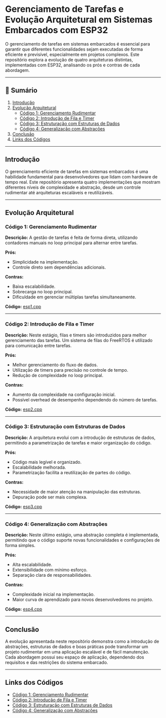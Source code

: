 # Gerenciamento de Tarefas e Evolução Arquitetural em Sistemas Embarcados com ESP32

O gerenciamento de tarefas em sistemas embarcados é essencial para garantir que diferentes funcionalidades sejam executadas de forma eficiente e previsível, especialmente em projetos complexos. Este repositório explora a evolução de quatro arquiteturas distintas, implementadas com ESP32, analisando os prós e contras de cada abordagem.

---

## 📂 Sumário
1. [Introdução](#introdução)
2. [Evolução Arquitetural](#evolução-arquitetural)
   - [Código 1: Gerenciamento Rudimentar](#código-1-gerenciamento-rudimentar)
   - [Código 2: Introdução de Fila e Timer](#código-2-introdução-de-fila-e-timer)
   - [Código 3: Estruturação com Estruturas de Dados](#código-3-estruturação-com-estruturas-de-dados)
   - [Código 4: Generalização com Abstrações](#código-4-generalização-com-abstrações)
3. [Conclusão](#conclusão)
4. [Links dos Códigos](#links-dos-códigos)

---

## Introdução

O gerenciamento eficiente de tarefas em sistemas embarcados é uma habilidade fundamental para desenvolvedores que lidam com hardware de tempo real. Este repositório apresenta quatro implementações que mostram diferentes níveis de complexidade e abstração, desde um controle rudimentar até arquiteturas escaláveis e reutilizáveis.

---

## Evolução Arquitetural

### Código 1: Gerenciamento Rudimentar
**Descrição:** A gestão de tarefas é feita de forma direta, utilizando contadores manuais no loop principal para alternar entre tarefas.

**Prós:**
- Simplicidade na implementação.
- Controle direto sem dependências adicionais.

**Contras:**
- Baixa escalabilidade.
- Sobrecarga no loop principal.
- Dificuldade em gerenciar múltiplas tarefas simultaneamente.

**Código:** [esp1.cpp](./esp1.cpp)

---

### Código 2: Introdução de Fila e Timer
**Descrição:** Neste estágio, filas e timers são introduzidos para melhor gerenciamento das tarefas. Um sistema de filas do FreeRTOS é utilizado para comunicação entre tarefas.

**Prós:**
- Melhor gerenciamento do fluxo de dados.
- Utilização de timers para precisão no controle de tempo.
- Redução de complexidade no loop principal.

**Contras:**
- Aumento da complexidade na configuração inicial.
- Possível overhead de desempenho dependendo do número de tarefas.

**Código:** [esp2.cpp](./esp2.cpp)

---

### Código 3: Estruturação com Estruturas de Dados
**Descrição:** A arquitetura evolui com a introdução de estruturas de dados, permitindo a parametrização de tarefas e maior organização do código.

**Prós:**
- Código mais legível e organizado.
- Escalabilidade melhorada.
- Parametrização facilita a reutilização de partes do código.

**Contras:**
- Necessidade de maior atenção na manipulação das estruturas.
- Depuração pode ser mais complexa.

**Código:** [esp3.cpp](./esp3.cpp)

---

### Código 4: Generalização com Abstrações
**Descrição:** Neste último estágio, uma abstração completa é implementada, permitindo que o código suporte novas funcionalidades e configurações de forma simples.

**Prós:**
- Alta escalabilidade.
- Extensibilidade com mínimo esforço.
- Separação clara de responsabilidades.

**Contras:**
- Complexidade inicial na implementação.
- Maior curva de aprendizado para novos desenvolvedores no projeto.

**Código:** [esp4.cpp](./esp4.cpp)

---

## Conclusão

A evolução apresentada neste repositório demonstra como a introdução de abstrações, estruturas de dados e boas práticas pode transformar um projeto rudimentar em uma aplicação escalável e de fácil manutenção. Cada abordagem possui seu espaço de aplicação, dependendo dos requisitos e das restrições do sistema embarcado.

---

## Links dos Códigos
- [Código 1: Gerenciamento Rudimentar](./esp1.cpp)
- [Código 2: Introdução de Fila e Timer](./esp2.cpp)
- [Código 3: Estruturação com Estruturas de Dados](./esp3.cpp)
- [Código 4: Generalização com Abstrações](./esp4.cpp)
